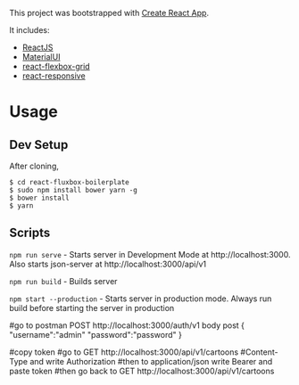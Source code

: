 This project was bootstrapped with [Create React App](https://github.com/facebookincubator/create-react-app).

It includes:
- [ReactJS](https://facebook.github.io/react/)
- [MaterialUI](http://www.material-ui.com)
- [react-flexbox-grid](https://roylee0704.github.io/react-flexbox-grid/)
- [react-responsive](https://github.com/contra/react-responsive)

# Usage

## Dev Setup

After cloning,
```
$ cd react-fluxbox-boilerplate
$ sudo npm install bower yarn -g
$ bower install
$ yarn
```

## Scripts

```npm run serve``` - Starts server in Development Mode at http://localhost:3000. Also starts json-server at http://localhost:3000/api/v1

```npm run build``` - Builds server

```npm start --production``` - Starts server in production mode. Always run build before starting the server in production

#go to postman
POST http://localhost:3000/auth/v1
body post {
    "username":"admin"
    "password":"password"
}

#copy token
#go to GET http://localhost:3000/api/v1/cartoons
#Content-Type and write Authorization
#then to application/json write Bearer and paste token
#then go back to GET http://localhost:3000/api/v1/cartoons

